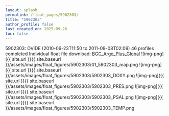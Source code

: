 ```yaml
---
layout: splash
permalink: /float_pages/5902303/
title: "5902303"
author_profile: false
last_created_on: 2025-09-26
toc: false
---
```

 
5902303: OVIDE (2010-06-23T11:50 to 2011-09-08T02:09)
46 profiles completed
Individual float file download: [BGC_Argo_Plus_Global](https://ftp.soest.hawaii.edu/bgc_argo_plus/Individual_Floats/outliers_removed/5902303_Sprof_processed.nc)
![img-png]({{ site.url }}{{ site.baseurl }}/assets/images/float_figures/5902303/01_5902303_map.png
![img-png]({{ site.url }}{{ site.baseurl }}/assets/images/float_figures/5902303/5902303_DOXY.png
![img-png]({{ site.url }}{{ site.baseurl }}/assets/images/float_figures/5902303/5902303_PRES.png
![img-png]({{ site.url }}{{ site.baseurl }}/assets/images/float_figures/5902303/5902303_PSAL.png
![img-png]({{ site.url }}{{ site.baseurl }}/assets/images/float_figures/5902303/5902303_TEMP.png
